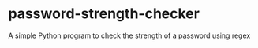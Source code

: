 # password-strength-checker
A simple Python program to check the strength of a password using regex
